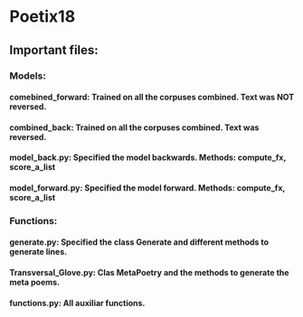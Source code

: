 # Poetix18


## Important files:

### Models:
  #### comebined_forward: Trained on all the corpuses combined. Text was NOT reversed.
  #### combined_back: Trained on all the corpuses combined. Text was reversed.
  #### model_back.py: Specified the model backwards. Methods:  compute_fx, score_a_list
  #### model_forward.py: Specified the model forward. Methods:  compute_fx, score_a_list
  
### Functions:
  #### generate.py: Specified the class Generate and different methods to generate lines.
  #### Transversal_Glove.py: Clas MetaPoetry and the methods to generate the meta poems.
  #### functions.py: All auxiliar functions.
  
